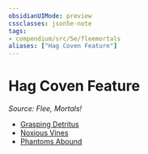 ```yaml
---
obsidianUIMode: preview
cssclasses: json5e-note
tags:
- compendium/src/5e/fleemortals
aliases: ["Hag Coven Feature"]
---
```

# Hag Coven Feature
*Source: Flee, Mortals!* 

- [Grasping Detritus](2-Mechanics/CLI/optional-features/grasping-detritus-fleemortals.md)
- [Noxious Vines](2-Mechanics/CLI/optional-features/noxious-vines-fleemortals.md)
- [Phantoms Abound](2-Mechanics/CLI/optional-features/phantoms-abound-fleemortals.md)